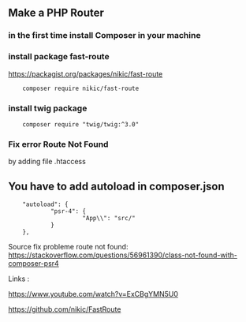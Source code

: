 ## Make a PHP Router


### in the first time install Composer in your machine

### install package fast-route 

https://packagist.org/packages/nikic/fast-route

        composer require nikic/fast-route


### install twig package

        composer require "twig/twig:^3.0"

### Fix error Route Not Found

by adding file .htaccess


## You have to add autoload in composer.json

        "autoload": {
                "psr-4": {
                         "App\\": "src/"
                }
        },

Source fix probleme route not found: https://stackoverflow.com/questions/56961390/class-not-found-with-composer-psr4

Links :

https://www.youtube.com/watch?v=ExCBgYMN5U0

https://github.com/nikic/FastRoute
